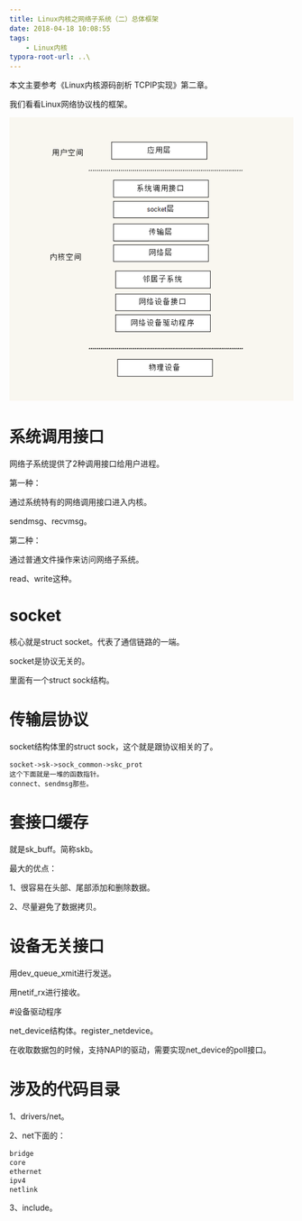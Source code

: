 ```yaml
---
title: Linux内核之网络子系统（二）总体框架
date: 2018-04-18 10:08:55
tags:
	- Linux内核
typora-root-url: ..\
---
```




本文主要参考《Linux内核源码剖析 TCPIP实现》第二章。



我们看看Linux网络协议栈的框架。

![](/images/Linux内核之网络子系统（二）-协议栈框架.png)

# 系统调用接口

网络子系统提供了2种调用接口给用户进程。

第一种：

通过系统特有的网络调用接口进入内核。

sendmsg、recvmsg。

第二种：

通过普通文件操作来访问网络子系统。

read、write这种。

# socket

核心就是struct socket。代表了通信链路的一端。

socket是协议无关的。

里面有一个struct sock结构。

# 传输层协议

socket结构体里的struct sock，这个就是跟协议相关的了。

```
socket->sk->sock_common->skc_prot
这个下面就是一堆的函数指针。
connect、sendmsg那些。
```



# 套接口缓存

就是sk_buff。简称skb。

最大的优点：

1、很容易在头部、尾部添加和删除数据。

2、尽量避免了数据拷贝。



# 设备无关接口

用dev_queue_xmit进行发送。

用netif_rx进行接收。



#设备驱动程序

net_device结构体。register_netdevice。

在收取数据包的时候，支持NAPI的驱动，需要实现net_device的poll接口。



# 涉及的代码目录

1、drivers/net。

2、net下面的：

```
bridge
core
ethernet
ipv4
netlink
```

3、include。

